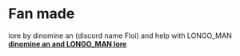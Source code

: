 # Fan made 
lore by dinomine an (discord name Floi) and help with  LONGO_MAN
[**dinomine an and LONGO_MAN lore**](https://www.youtube.com/watch?v=jupwIukoc48&list=PLr9o4y9iGylGd_1LXUIRinvQmouxkn6Pp&ab_channel=dinominean)
